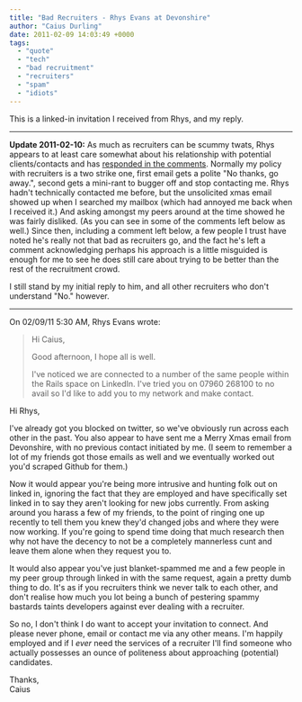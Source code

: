 ```yaml
---
title: "Bad Recruiters - Rhys Evans at Devonshire"
author: "Caius Durling"
date: 2011-02-09 14:03:49 +0000
tags:
  - "quote"
  - "tech"
  - "bad recruitment"
  - "recruiters"
  - "spam"
  - "idiots"
---
```


This is a linked-in invitation I received from Rhys, and my reply.

* * * *

**Update 2011-02-10:** As much as recruiters can be scummy twats, Rhys appears to at least care somewhat about his relationship with potential clients/contacts and has [responded in the comments](http://caiustheory.com/bad-recruiters-rhys-evans-at-devonshire#comment-34098). Normally my policy with recruiters is a two strike one, first email gets a polite "No thanks, go away.", second gets a mini-rant to bugger off and stop contacting me. Rhys hadn't technically contacted me before, but the unsolicited xmas email showed up when I searched my mailbox (which had annoyed me back when I received it.) And asking amongst my peers around at the time showed he was fairly disliked. (As you can see in some of the comments left below as well.) Since then, including a comment left below, a few people I trust have noted he's really not that bad as recruiters go, and the fact he's left a comment acknowledging perhaps his approach is a little misguided is enough for me to see he does still care about trying to be better than the rest of the recruitment crowd.

I still stand by my initial reply to him, and all other recruiters who don't understand "No." however.

* * * *


On 02/09/11 5:30 AM, Rhys Evans wrote:

> Hi Caius,
> 
> Good afternoon, I hope all is well.
> 
> I've noticed we are connected to a number of the same people within the Rails space on LinkedIn. I've tried you on 07960 268100 to no avail so I'd like to add you to my network and make contact.
> 

Hi Rhys,

I've already got you blocked on twitter, so we've obviously run across each other in the past. You also appear to have sent me a Merry Xmas email from Devonshire, with no previous contact initiated by me. (I seem to remember a lot of my friends got those emails as well and we eventually worked out you'd scraped Github for them.)

Now it would appear you're being more intrusive and hunting folk out on linked in, ignoring the fact that they are employed and have specifically set linked in to say they aren't looking for new jobs currently. From asking around you harass a few of my friends, to the point of ringing one up recently to tell them you knew they'd changed jobs and where they were now working. If you're going to spend time doing that much research then why not have the decency to not be a completely mannerless cunt and leave them alone when they request you to.

It would also appear you've just blanket-spammed me and a few people in my peer group through linked in with the same request, again a pretty dumb thing to do. It's as if you recruiters think we never talk to each other, and don't realise how much you lot being a bunch of pestering spammy bastards taints developers against ever dealing with a recruiter.

So no, I don't think I do want to accept your invitation to connect. And please never phone, email or contact me via any other means. I'm happily employed and if I _ever_ need the services of a recruiter I'll find someone who actually possesses an ounce of politeness about approaching (potential) candidates.

Thanks,  
Caius

